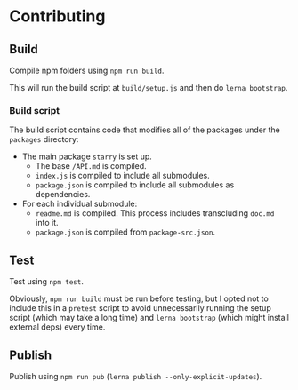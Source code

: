 # Contributing

## Build

Compile npm folders using `npm run build`.

This will run the build script at `build/setup.js` and then do `lerna bootstrap`.

### Build script

The build script contains code that modifies all of the packages under the `packages` directory:

* The main package `starry` is set up.
  * The base `/API.md` is compiled.
  * `index.js` is compiled to include all submodules.
  * `package.json` is compiled to include all submodules as dependencies.
* For each individual submodule:
  * `readme.md` is compiled. This process includes transcluding `doc.md` into it.
  * `package.json` is compiled from `package-src.json`.

## Test

Test using `npm test`.

Obviously, `npm run build` must be run before testing, but I opted not to include this in a `pretest` script to avoid unnecessarily running the setup script (which may take a long time) and `lerna bootstrap` (which might install external deps) every time.

## Publish

Publish using `npm run pub` (`lerna publish --only-explicit-updates`).
